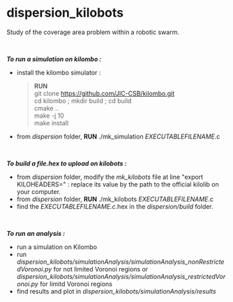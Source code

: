 # dispersion_kilobots   
Study of the coverage area problem within a robotic swarm.  

&nbsp;

***To run a simulation on kilombo :***  
- install the kilombo simulator :  
    > **RUN**  
    > git clone https://github.com/JIC-CSB/kilombo.git  
    > cd kilombo ; mkdir build ; cd build  
    > cmake ..  
    > make -j 10  
    > make install  

- from *dispersion* folder, **RUN** ./mk_simulation *EXECUTABLEFILENAME*.c

&nbsp;
    
***To build a file.hex to upload on kilobots :***  
- from *dispersion* folder, modify the *mk_kilobots* file at line "export KILOHEADERS=" : replace its value by the path to the official kilolib on your computer.  
- from *dispersion* folder, **RUN** ./mk_kilobots *EXECUTABLEFILENAME*.c  
- find the *EXECUTABLEFILENAME.c*.hex in the *dispersion/build* folder.

&nbsp;

***To run an analysis :***
- run a simulation on Kilombo
- run *dispersion_kilobots/simulationAnalysis/simulationAnalysis_nonRestrictedVoronoi.py* for not limited Voronoi regions
  or *dispersion_kilobots/simulationAnalysis/simulationAnalysis_restrictedVoronoi.py* for limitd Voronoi regions
- find results and plot in *dispersion_kilobots/simulationAnalysis/results*  

